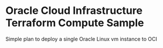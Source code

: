 # Oracle Cloud Infrastructure Terraform Compute Sample

Simple plan to deploy a single Oracle Linux vm instance to OCI
